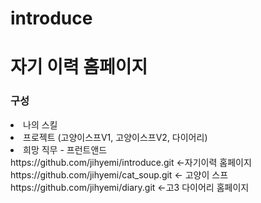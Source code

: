 # introduce
<h1>자기 이력 홈페이지</h1>
<h3>구성</h3>
<li>나의 스킬</li>
<li>프로젝트 (고양이스프V1, 고양이스프V2, 다이어리)</li>
<li>희망 직무 - 프런트앤드</li>
https://github.com/jihyemi/introduce.git <-자기이력 홈페이지<br>
https://github.com/jihyemi/cat_soup.git <- 고양이 스프<br>
https://github.com/jihyemi/diary.git <-고3 다이어리 홈페이지
